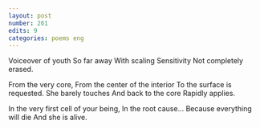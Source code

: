 ```yaml
---
layout: post
number: 261
edits: 9
categories: poems eng
---
```


Voiceover of youth 
So far away
With scaling
Sensitivity
Not completely erased.

From the very core,
From the center of the interior
To the surface is requested.
She barely touches
And back to the core
Rapidly applies.

In the very first cell
of your being,
In the root cause...
Because everything will die
And she is alive.
